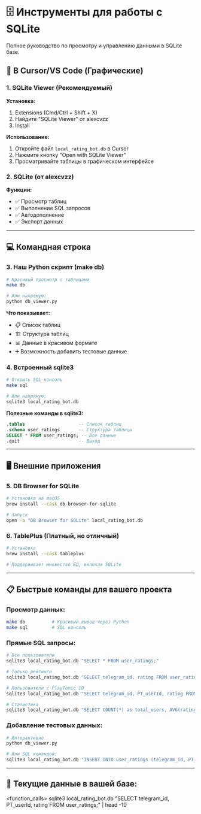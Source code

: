 # 🗄️ Инструменты для работы с SQLite

Полное руководство по просмотру и управлению данными в SQLite базе.

## 🎨 **В Cursor/VS Code (Графические)**

### **1. SQLite Viewer (Рекомендуемый)**
**Установка:**
1. Extensions (Cmd/Ctrl + Shift + X)
2. Найдите "SQLite Viewer" от alexcvzz
3. Install

**Использование:**
1. Откройте файл `local_rating_bot.db` в Cursor
2. Нажмите кнопку "Open with SQLite Viewer" 
3. Просматривайте таблицы в графическом интерфейсе

### **2. SQLite (от alexcvzz)**
**Функции:**
- ✅ Просмотр таблиц
- ✅ Выполнение SQL запросов
- ✅ Автодополнение
- ✅ Экспорт данных

---

## 💻 **Командная строка**

### **3. Наш Python скрипт (make db)**
```bash
# Красивый просмотр с таблицами
make db

# Или напрямую:
python db_viewer.py
```

**Что показывает:**
- 📋 Список таблиц
- 🏗️ Структура таблиц  
- 📊 Данные в красивом формате
- ➕ Возможность добавить тестовые данные

### **4. Встроенный sqlite3**
```bash
# Открыть SQL консоль
make sql

# Или напрямую:
sqlite3 local_rating_bot.db
```

**Полезные команды в sqlite3:**
```sql
.tables                    -- Список таблиц
.schema user_ratings       -- Структура таблицы
SELECT * FROM user_ratings; -- Все данные
.quit                      -- Выход
```

---

## 🖥️ **Внешние приложения**

### **5. DB Browser for SQLite**
```bash
# Установка на macOS
brew install --cask db-browser-for-sqlite

# Запуск
open -a "DB Browser for SQLite" local_rating_bot.db
```

### **6. TablePlus (Платный, но отличный)**
```bash
# Установка
brew install --cask tableplus

# Поддерживает множество БД, включая SQLite
```

---

## 📋 **Быстрые команды для вашего проекта**

### **Просмотр данных:**
```bash
make db          # Красивый вывод через Python
make sql         # SQL консоль
```

### **Прямые SQL запросы:**
```bash
# Все пользователи
sqlite3 local_rating_bot.db "SELECT * FROM user_ratings;"

# Только рейтинги
sqlite3 local_rating_bot.db "SELECT telegram_id, rating FROM user_ratings ORDER BY rating DESC;"

# Пользователи с PlayTomic ID
sqlite3 local_rating_bot.db "SELECT telegram_id, PT_userId, rating FROM user_ratings WHERE PT_userId IS NOT NULL;"

# Статистика
sqlite3 local_rating_bot.db "SELECT COUNT(*) as total_users, AVG(rating) as avg_rating FROM user_ratings;"
```

### **Добавление тестовых данных:**
```bash
# Интерактивно
python db_viewer.py

# Или SQL командой:
sqlite3 local_rating_bot.db "INSERT INTO user_ratings (telegram_id, PT_userId, rating, created_at, updated_at) VALUES (123456, 'myusername', 20, datetime('now'), datetime('now'));"
```

---

## 🧪 **Текущие данные в вашей базе:**

<function_calls>
<invoke name="run_terminal_cmd">
<parameter name="command">sqlite3 local_rating_bot.db "SELECT telegram_id, PT_userId, rating FROM user_ratings;" | head -10
